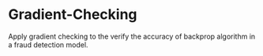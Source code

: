 # Gradient-Checking


Apply gradient checking to the verify the accuracy of backprop algorithm in a fraud detection model.
